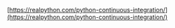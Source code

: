 [https://realpython.com/python-continuous-integration/](https://realpython.com/python-continuous-integration/)
